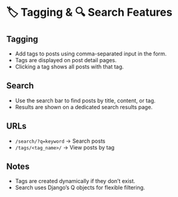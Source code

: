 # 🏷️ Tagging & 🔍 Search Features

## Tagging
- Add tags to posts using comma-separated input in the form.
- Tags are displayed on post detail pages.
- Clicking a tag shows all posts with that tag.

## Search
- Use the search bar to find posts by title, content, or tag.
- Results are shown on a dedicated search results page.

## URLs
- `/search/?q=keyword` → Search posts
- `/tags/<tag_name>/` → View posts by tag

## Notes
- Tags are created dynamically if they don’t exist.
- Search uses Django’s Q objects for flexible filtering.
